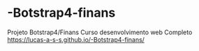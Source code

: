 # -Botstrap4-finans
Projeto Botstrap4/Finans Curso desenvolvimento web Completo
https://lucas-a-s-s.github.io/-Botstrap4-finans/
